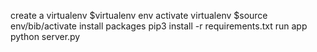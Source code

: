 create a virtualenv
$virtualenv env
activate virtualenv
$source env/bib/activate
install packages 
pip3 install -r requirements.txt
run app
python server.py
